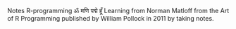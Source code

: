 Notes R-programming ॐ मणि पद्मे हूँ
Learning from Norman Matloff from the Art of R Programming published by William Pollock in 2011 by taking notes.
